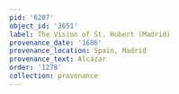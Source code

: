 ```yaml
---
pid: '6207'
object_id: '3651'
label: The Vision of St. Hubert (Madrid)
provenance_date: '1686'
provenance_location: Spain, Madrid
provenance_text: Alcázar
order: '1278'
collection: provenance
---
```

